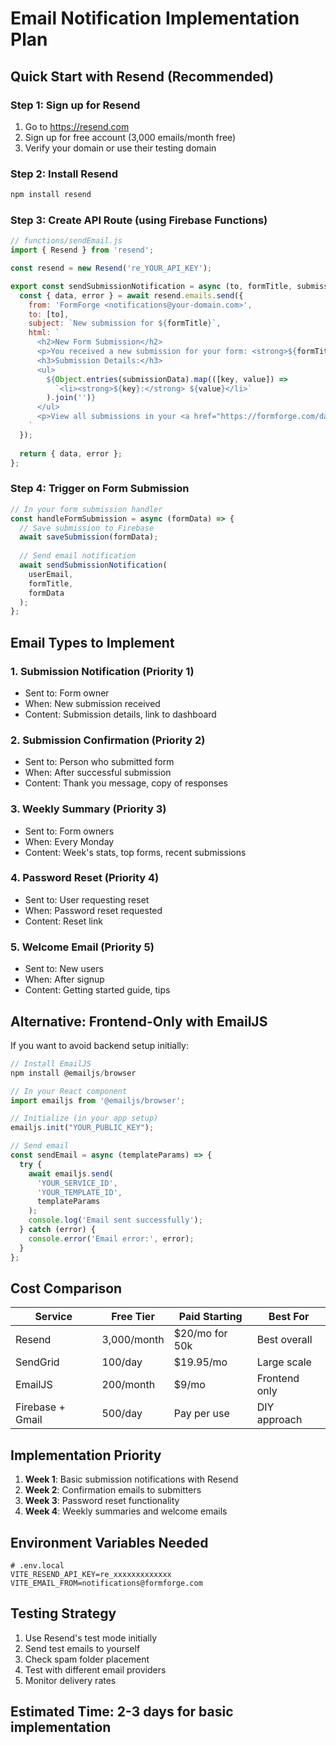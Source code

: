 # Email Notification Implementation Plan

## Quick Start with Resend (Recommended)

### Step 1: Sign up for Resend
1. Go to https://resend.com
2. Sign up for free account (3,000 emails/month free)
3. Verify your domain or use their testing domain

### Step 2: Install Resend
```bash
npm install resend
```

### Step 3: Create API Route (using Firebase Functions)

```javascript
// functions/sendEmail.js
import { Resend } from 'resend';

const resend = new Resend('re_YOUR_API_KEY');

export const sendSubmissionNotification = async (to, formTitle, submissionData) => {
  const { data, error } = await resend.emails.send({
    from: 'FormForge <notifications@your-domain.com>',
    to: [to],
    subject: `New submission for ${formTitle}`,
    html: `
      <h2>New Form Submission</h2>
      <p>You received a new submission for your form: <strong>${formTitle}</strong></p>
      <h3>Submission Details:</h3>
      <ul>
        ${Object.entries(submissionData).map(([key, value]) => 
          `<li><strong>${key}:</strong> ${value}</li>`
        ).join('')}
      </ul>
      <p>View all submissions in your <a href="https://formforge.com/dashboard">dashboard</a></p>
    `
  });
  
  return { data, error };
};
```

### Step 4: Trigger on Form Submission

```javascript
// In your form submission handler
const handleFormSubmission = async (formData) => {
  // Save submission to Firebase
  await saveSubmission(formData);
  
  // Send email notification
  await sendSubmissionNotification(
    userEmail,
    formTitle,
    formData
  );
};
```

## Email Types to Implement

### 1. **Submission Notification** (Priority 1)
- Sent to: Form owner
- When: New submission received
- Content: Submission details, link to dashboard

### 2. **Submission Confirmation** (Priority 2)
- Sent to: Person who submitted form
- When: After successful submission
- Content: Thank you message, copy of responses

### 3. **Weekly Summary** (Priority 3)
- Sent to: Form owners
- When: Every Monday
- Content: Week's stats, top forms, recent submissions

### 4. **Password Reset** (Priority 4)
- Sent to: User requesting reset
- When: Password reset requested
- Content: Reset link

### 5. **Welcome Email** (Priority 5)
- Sent to: New users
- When: After signup
- Content: Getting started guide, tips

## Alternative: Frontend-Only with EmailJS

If you want to avoid backend setup initially:

```javascript
// Install EmailJS
npm install @emailjs/browser

// In your React component
import emailjs from '@emailjs/browser';

// Initialize (in your app setup)
emailjs.init("YOUR_PUBLIC_KEY");

// Send email
const sendEmail = async (templateParams) => {
  try {
    await emailjs.send(
      'YOUR_SERVICE_ID',
      'YOUR_TEMPLATE_ID',
      templateParams
    );
    console.log('Email sent successfully');
  } catch (error) {
    console.error('Email error:', error);
  }
};
```

## Cost Comparison

| Service | Free Tier | Paid Starting | Best For |
|---------|-----------|---------------|----------|
| Resend | 3,000/month | $20/mo for 50k | Best overall |
| SendGrid | 100/day | $19.95/mo | Large scale |
| EmailJS | 200/month | $9/mo | Frontend only |
| Firebase + Gmail | 500/day | Pay per use | DIY approach |

## Implementation Priority

1. **Week 1**: Basic submission notifications with Resend
2. **Week 2**: Confirmation emails to submitters
3. **Week 3**: Password reset functionality
4. **Week 4**: Weekly summaries and welcome emails

## Environment Variables Needed

```env
# .env.local
VITE_RESEND_API_KEY=re_xxxxxxxxxxxxx
VITE_EMAIL_FROM=notifications@formforge.com
```

## Testing Strategy

1. Use Resend's test mode initially
2. Send test emails to yourself
3. Check spam folder placement
4. Test with different email providers
5. Monitor delivery rates

## Estimated Time: 2-3 days for basic implementation